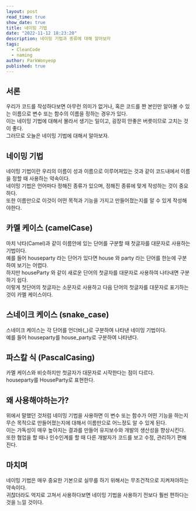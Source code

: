 ```yaml
---
layout: post
read_time: true
show_date: true
title: 네이밍 기법
date: "2022-11-12 18:23:20"
description: 네이밍 기법과 종류에 대해 알아보자
tags:
  - CleanCode
  - naming
author: ParkWonyeop
published: true
---
```


## 서론

우리가 코드를 작성하다보면 아무런 의미가 없거나, 혹은 코드를 짠 본인만 알아볼 수 있는 이름으로 변수 또는 함수의 이름을 정하는 경우가 있다.  
이는 네이밍 기법에 대해서 몰라서 생기는 일이고, 굉장히 안좋은 버릇이므로 고치는 것이 좋다.  
그러므로 오늘은 네이밍 기법에 대해서 알아보자.

## 네이밍 기법

네이밍 기법이란 우리의 이름이 성과 이름으로 이루어져있는 것과 같이 코드내에서 이름을 정할 때 사용하는 약속이다.  
네이밍 기법은 언어마다 정해진 종류가 있으며, 정해진 종류에 맞게 작성하는 것이 중요하다.  
또한 이름만으로 이것이 어떤 목적과 기능을 가지고 만들어졌는지를 알 수 있게 작성해야한다.

## 카멜 케이스 (camelCase)

마치 낙타(Camel)과 같이 이름안에 있는 단어를 구분할 때 첫글자를 대문자로 사용하는 기법이다.  
예를 들어 houseparty 라는 단어가 있다면 house 와 party 라는 단어를 한눈에 구분하여 보기는 어렵다.  
하지만 houseParty 와 같이 새로운 단어의 첫글자를 대문자로 사용하여 나타내면 구분하기 쉽다.  
이렇게 첫단어의 첫글자는 소문자로 사용하고 다음 단어의 첫글자를 대문자로 표기하는 것이 카멜 케이스이다.

## 스네이크 케이스 (snake_case)

스네이크 케이스는 각 단어를 언더바(\_)로 구분하여 나타낸 네이밍 기법이다.  
예를 들어 houseparty를 house_party로 구분하여 나타낸다.

## 파스칼 식 (PascalCasing)

카멜 케이스와 비슷하지만 첫글자가 대문자로 시작한다는 점이 다르다.  
houseparty를 HouseParty로 표현한다.

## 왜 사용해야하는가?

위에서 말했던 것처럼 네이밍 기법을 사용하면 이 변수 또는 함수가 어떤 기능을 하는지 무슨 목적으로 만들어졌는지에 대해서 이름만으로 어느정도 알 수 있게 된다.  
이는 가독성이 매우 높아지는 결과를 만들어 유지보수와 개발의 생산성을 향상시킨다.  
또한 협업을 할 때나 인수인계를 할 때 다른 개발자가 코드를 보고 수정, 관리하기 편해진다.

## 마치며

네이밍 기법은 매우 중요한 기본으로 실무를 하기 위해서는 무조건적으로 지켜져야하는 약속이다.  
귀찮더라도 억지로 고쳐서 사용하다보면 네이밍 기법을 사용하기 전보다 훨씬 편하다는 것을 느낄 것이다.
